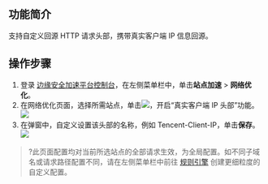 ## 功能简介

支持自定义回源 HTTP 请求头部，携带真实客户端 IP 信息回源。

## 操作步骤

1. 登录 [边缘安全加速平台控制台](https://console.cloud.tencent.com/edgeone)，在左侧菜单栏中，单击**站点加速** > **网络优化**。
2. 在网络优化页面，选择所需站点，单击![](https://qcloudimg.tencent-cloud.cn/raw/8d3e9bac718473e40a340843b4cc7fb8.png)，开启“真实客户端 IP 头部”功能。
![](https://qcloudimg.tencent-cloud.cn/raw/ea303037fc2148eb8fc75eef77925d12.png)
3. 在弹窗中，自定义设置该头部的名称，例如 Tencent-Client-IP，单击**保存**。
![](https://qcloudimg.tencent-cloud.cn/raw/7f77bbfb7eaed8a024c98909755300eb.png)
>?此页面配置均对当前所选站点的全部请求生效，为全局配置。如不同子域名或请求路径配置不同，请在左侧菜单栏中前往 [规则引擎](https://cloud.tencent.com/document/product/1552/70901) 创建更细粒度的自定义配置。

